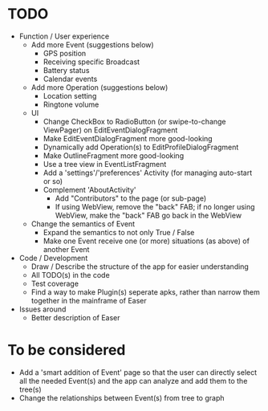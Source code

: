 TODO
=====
* Function / User experience
	* Add more Event (suggestions below)
		* GPS position
		* Receiving specific Broadcast
		* Battery status
		* Calendar events
	* Add more Operation (suggestions below)
		* Location setting
		* Ringtone volume
	* UI
		* Change CheckBox to RadioButton (or swipe-to-change ViewPager) on EditEventDialogFragment
		* Make EditEventDialogFragment more good-looking
		* Dynamically add Operation(s) to EditProfileDialogFragment
		* Make OutlineFragment more good-looking
		* Use a tree view in EventListFragment
		* Add a 'settings'/'preferences' Activity (for managing auto-start or so)
		* Complement 'AboutActivity'
			* Add "Contributors" to the page (or sub-page)
			* If using WebView, remove the "back" FAB; if no longer using WebView, make the "back" FAB go back in the WebView
	* Change the semantics of Event
		* Expand the semantics to not only True / False
		* Make one Event receive one (or more) situations (as above) of another Event
* Code / Development
	* Draw / Describe the structure of the app for easier understanding
	* All TODO(s) in the code
	* Test coverage
	* Find a way to make Plugin(s) seperate apks, rather than narrow them together in the mainframe of Easer
* Issues around
	* Better description of Easer

To be considered
=======
* Add a 'smart addition of Event' page so that the user can directly select all the needed Event(s) and the app can analyze and add them to the tree(s)
* Change the relationships between Event(s) from tree to graph
